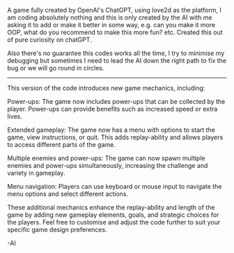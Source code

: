 A game fully created by OpenAI's ChatGPT, using love2d as the platform, I am coding absolutely nothing and this is only created by the AI with me asking it to add or make it better in some way, e.g. can you make it more OOP, what do you recommend to make this more fun? etc.  Created this out of pure curiosity on chatGPT.

Also there's no guarantee this codes works all the time, I try to minimise my debugging but sometimes I need to lead the AI down the right path to fix the bug or we will go round in circles.



-----------------
This version of the code introduces new game mechanics, including:

Power-ups: The game now includes power-ups that can be collected by the player. Power-ups can provide benefits such as increased speed or extra lives.

Extended gameplay: The game now has a menu with options to start the game, view instructions, or quit. This adds replay-ability and allows players to access different parts of the game.

Multiple enemies and power-ups: The game can now spawn multiple enemies and power-ups simultaneously, increasing the challenge and variety in gameplay.

Menu navigation: Players can use keyboard or mouse input to navigate the menu options and select different actions.

These additional mechanics enhance the replay-ability and length of the game by adding new gameplay elements, goals, and strategic choices for the players. Feel free to customise and adjust the code further to suit your specific game design preferences.

-AI
